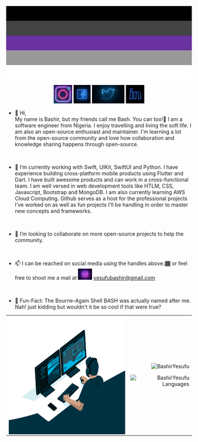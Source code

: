 <img width=100% height=200 align="center" alt="GIF" src="https://raw.githubusercontent.com/BashirYesufu/BashirYesufu/main/assets/header.jpg" />

<br/>

<p align='center'>
<a href="https://www.instagram.com/bash_grey/"><img height="50" alt="Bash's Instagram" src="https://raw.githubusercontent.com/BashirYesufu/BashirYesufu/main/assets/instagram.png"></a>
<a href="https://web.facebook.com/profile.php?id=100003714916486"><img height="50" alt="Bash's Facebook" src="https://raw.githubusercontent.com/BashirYesufu/BashirYesufu/main/assets/facebook.jpeg"></a>
<a href="https://twitter.com/bash_grey"><img height="50" alt="Bash's Twitter" src="https://raw.githubusercontent.com/BashirYesufu/BashirYesufu/main/assets/twitter.jpg"></a>
<a href="https://www.linkedin.com/in/bashir-yesufu-a186a6177/"><img height="50" alt="Bash's LinkedIn" src="https://raw.githubusercontent.com/BashirYesufu/BashirYesufu/main/assets/linkedin.png"></a>
</p>

- 👋 Hi,<br/> My name is Bashir, but my friends call me Bash. You can too!🥳
I am a software engineer from Nigeria. I enjoy travelling and living the soft life.
I am also an open-source enthusiast and maintainer. I'm learning a lot from the open-source community and love how collaboration and knowledge sharing happens through open-source.

 <br/>
 
- 🌱 I’m currently working with Swift, UIKit, SwiftUI and Python. I have experience building cross-platform mobile products using Flutter and Dart. I have built awesome products and can work in a cross-functional team. I am well versed in web development tools like HTLM, CSS, Javascript, Bootstrap and MongoDB. I am also currently learning AWS Cloud Computing. Github serves as a host for the professional projects I've worked on as well as fun projects I'll be handling in order to master new concepts and frameworks.
<br/>

- 💞️ I’m looking to collaborate on more open-source projects to help the community.

<br/>

- 📫 I can be reached on social media using the handles above👆🏾 or feel free to shoot me a mail at <img alt="Bash's Mail" src="https://raw.githubusercontent.com/BashirYesufu/BashirYesufu/main/assets/gmail.jpg" height="30" /> yesufubashir@gmail.com

<br/>

- 🤪 Fun-Fact: The Bourne-Again Shell BASH was actually named after me. Nah! just kidding but wouldn't it be so cool if that were true?

<table>
 <tr>
  <td>
    <img align="left" alt="GIF" src="https://raw.githubusercontent.com/BashirYesufu/BashirYesufu/main/assets/code.gif?raw=true" width="400" height="320" />
  </td>
  <td>
   <p align="right"> <img src="https://github-readme-stats.vercel.app/api?username=BashirYesufu&show_icons=true&theme=gotham" alt="BashirYesufu" />
   <p align="right"> <img src="https://github-readme-stats.vercel.app/api/top-langs/?username=BashirYesufu&hide_title=1&card_width=500&theme=dark" alt="BashirYesufu Languages" />
  </td>
 </tr>
</table>

<!---
BashirYesufu/BashirYesufu is a ✨ special ✨ repository because its `README.md` (this file) appears on your GitHub profile.
You can click the Preview link to take a look at your changes.
--->
